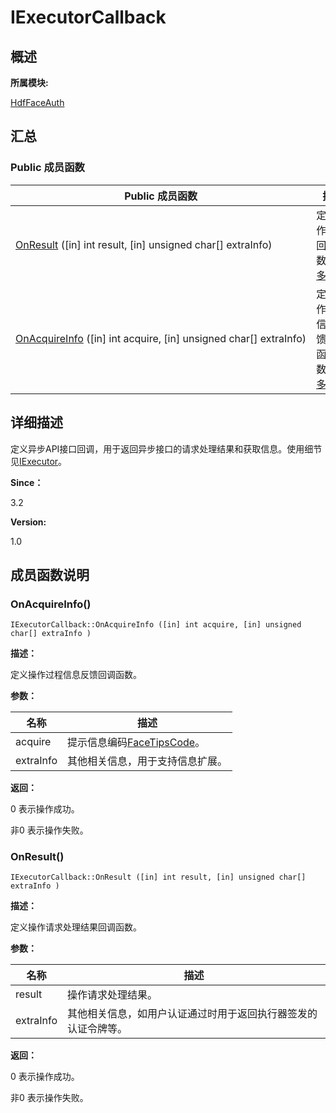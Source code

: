 # IExecutorCallback


## **概述**

**所属模块:**

[HdfFaceAuth](_hdf_face_auth.md)


## **汇总**


### Public 成员函数

  | Public&nbsp;成员函数 | 描述 | 
| -------- | -------- |
| [OnResult](#onresult)&nbsp;([in]&nbsp;int&nbsp;result,&nbsp;[in]&nbsp;unsigned&nbsp;char[]&nbsp;extraInfo) | 定义操作结果回调函数。&nbsp;[更多...](#onresult) | 
| [OnAcquireInfo](#onacquireinfo)&nbsp;([in]&nbsp;int&nbsp;acquire,&nbsp;[in]&nbsp;unsigned&nbsp;char[]&nbsp;extraInfo) | 定义操作过程信息反馈回调函数。&nbsp;[更多...](#onacquireinfo) | 


## **详细描述**

定义异步API接口回调，用于返回异步接口的请求处理结果和获取信息。使用细节见[IExecutor](interface_i_executor.md)。

**Since：**

3.2

**Version:**

1.0


## **成员函数说明**


### OnAcquireInfo()

  
```
IExecutorCallback::OnAcquireInfo ([in] int acquire, [in] unsigned char[] extraInfo )
```

**描述：**

定义操作过程信息反馈回调函数。

**参数：**

  | 名称 | 描述 | 
| -------- | -------- |
| acquire | 提示信息编码[FaceTipsCode](_hdf_face_auth.md#facetipscode)。 | 
| extraInfo | 其他相关信息，用于支持信息扩展。 | 

**返回：**

0 表示操作成功。

非0 表示操作失败。


### OnResult()

  
```
IExecutorCallback::OnResult ([in] int result, [in] unsigned char[] extraInfo )
```

**描述：**

定义操作请求处理结果回调函数。

**参数：**

  | 名称 | 描述 | 
| -------- | -------- |
| result | 操作请求处理结果。 | 
| extraInfo | 其他相关信息，如用户认证通过时用于返回执行器签发的认证令牌等。 | 

**返回：**

0 表示操作成功。

非0 表示操作失败。
